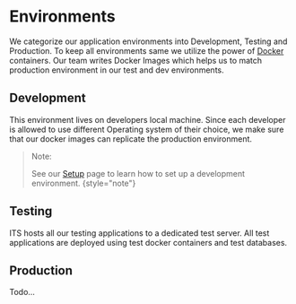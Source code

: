 # Environments

We categorize our application environments into Development, Testing and Production. To keep all environments same we utilize the power of [Docker](https://www.docker.com/) containers.
Our team writes Docker Images which helps us to match production environment in our test and dev environments. 

## Development
This environment lives on developers local machine. Since each developer is allowed to use different Operating system of their choice, we make sure that our docker images can replicate the production environment.

> Note:
> 
> See our [Setup](Setup.md) page to learn how to set up a development environment.
> {style="note"}


## Testing
ITS hosts all our testing applications to a dedicated test server. All test applications are deployed using test docker containers and test databases.

## Production
Todo...